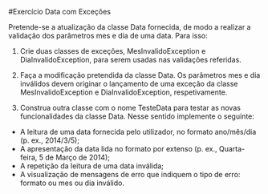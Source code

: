 #Exercício Data com Exceções

Pretende-se a atualização da classe Data fornecida, de modo a realizar a validação dos parâmetros mes e dia de uma data. Para isso: 

1. Crie duas classes de exceções, MesInvalidoException e DiaInvalidoException, para serem usadas nas validações referidas.

2. Faça a modificação pretendida da classe Data. Os parâmetros mes e dia inválidos devem originar o lançamento de uma exceção da classe MesInvalidoException e DiaInvalidoException, respetivamente.

3. Construa outra classe com o nome TesteData para testar as novas funcionalidades da classe Data. Nesse sentido implemente o seguinte:
  * A leitura de uma data fornecida pelo utilizador, no formato ano/mês/dia (p. ex., 2014/3/5);
  * A apresentação da data lida no formato por extenso (p. ex., Quarta-feira, 5 de Março de 2014);
  * A repetição da leitura de uma data inválida;
  * A visualização de mensagens de erro que indiquem o tipo de erro: formato ou mes ou dia inválido.
